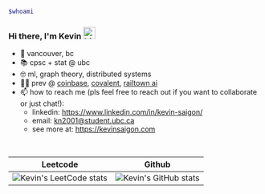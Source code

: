 ```bash
$whoami
```

### Hi there, I'm Kevin <img src="https://user-images.githubusercontent.com/1303154/88677602-1635ba80-d120-11ea-84d8-d263ba5fc3c0.gif" width="24px" alt="hi">

- 📍 vancouver, bc 
- 📚 cpsc + stat @ ubc 
- 🤓 ml, graph theory, distributed systems
- 👨‍💻 prev @ [coinbase](https://www.coinbase.com), [covalent](https://www.covalenthq.com), [railtown ai](https://www.railtown.ai)
- 📫 how to reach me (pls feel free to reach out if you want to collaborate or just chat!): 
    - linkedin: https://www.linkedin.com/in/kevin-saigon/
    - email: kn2001@student.ubc.ca
    - see more at: https://kevinsaigon.com

</br>

| Leetcode  | Github  | 
| - | - |
| ![Kevin's LeetCode stats](https://leetcode-badge-sage.vercel.app/badge/KevinSaigon2001?theme=dark) | ![Kevin's GitHub stats](https://github-readme-stats.vercel.app/api?username=kevinsaigon&show_icons=true&theme=transparent&hide_border=true&hide_rank=true)


<!--
**KevinSaigon/kevinsaigon** is a ✨ _special_ ✨ repository because its `README.md` (this file) appears on your GitHub profile.

Here are some ideas to get you started:

- 🔭 I’m currently working on ...
- 🌱 I’m currently learning ...
- 👯 I’m looking to collaborate on ...
- 🤔 I’m looking for help with ...
- 💬 Ask me about ...
- 📫 How to reach me: ...
- 😄 Pronouns: ...
- ⚡ Fun fact: ...

![LeetCode Stats](https://leetcard.jacoblin.cool/KevinSaigon2001?theme=dark&font=Source%20Code%20Pro&ext=heatmap)

| Leetcode  | Github  | Top Languages
| - | - | - |
| ![Kevin's LeetCode stats](https://leetcode-badge-sage.vercel.app/badge/kevinsaigon2001?theme=dark) | ![Kevin's GitHub stats](https://github-readme-stats.vercel.app/api?username=kevinsaigon&show_icons=true&theme=transparent&hide_border=true&hide_rank=true) | ![Top Langs](https://github-readme-stats.vercel.app/api/top-langs/?username=kevinsaigon&theme=transparent&hide_border=true&layout=compact) |


-->
